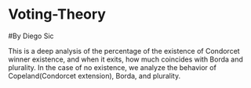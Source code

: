 # Voting-Theory
#By Diego Sic

This is a deep analysis of the percentage of the existence of Condorcet winner existence, and when it exits, 
how much coincides with Borda and plurality. In the case of no existence, we analyze the behavior of Copeland(Condorcet extension), Borda, and plurality.
